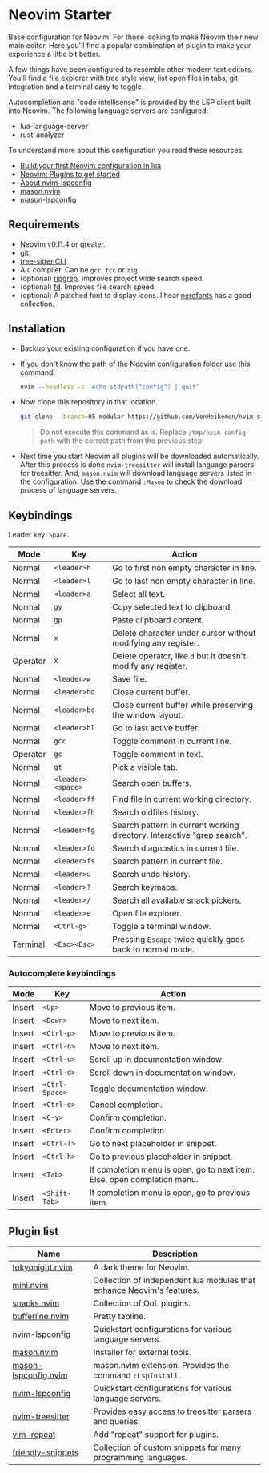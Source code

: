 # Neovim Starter

Base configuration for Neovim. For those looking to make Neovim their new main editor. Here you'll find a popular combination of plugin to make your experience a little bit better.

A few things have been configured to resemble other modern text editors. You'll find a file explorer with tree style view, list open files in tabs, git integration and a terminal easy to toggle.

Autocompletion and "code intellisense" is provided by the LSP client built into Neovim. The following language servers are configured:

* lua-language-server
* rust-analyzer

To understand more about this configuration you read these resources:

* [Build your first Neovim configuration in lua](https://vonheikemen.github.io/devlog/tools/build-your-first-lua-config-for-neovim/)
* [Neovim: Plugins to get started](https://vonheikemen.github.io/devlog/tools/neovim-plugins-to-get-started/)
* [About nvim-lspconfig](https://vonheikemen.github.io/learn-nvim/feature/lsp-setup.html#about-nvim-lspconfig)
* [mason.nvim](https://github.com/mason-org/mason.nvim/blob/main/doc/mason.txt)
* [mason-lspconfig](https://github.com/mason-org/mason-lspconfig.nvim/blob/main/doc/mason-lspconfig.txt)

## Requirements

* Neovim v0.11.4 or greater.
* git.
* [tree-sitter CLI](https://github.com/tree-sitter/tree-sitter)
* A `C` compiler. Can be `gcc`, `tcc` or `zig`.
* (optional) [ripgrep](https://github.com/BurntSushi/ripgrep). Improves project wide search speed.
* (optional) [fd](https://github.com/sharkdp/fd). Improves file search speed.
* (optional) A patched font to display icons. I hear [nerdfonts](https://www.nerdfonts.com/) has a good collection.

## Installation

* Backup your existing configuration if you have one.

* If you don't know the path of the Neovim configuration folder use this command.

  ```sh
  nvim --headless -c 'echo stdpath("config") | quit'
  ```

* Now clone this repository in that location.

  ```sh
  git clone --branch=05-modular https://github.com/VonHeikemen/nvim-starter /tmp/nvim-config-path
  ```

  > Do not execute this command as is. Replace `/tmp/nvim-config-path` with the correct path from the previous step.

* Next time you start Neovim all plugins will be downloaded automatically. After this process is done `nvim-treesitter` will install language parsers for treesitter. And, `mason.nvim` will download language servers listed in the configuration. Use the command `:Mason` to check the download process of language servers.

## Keybindings

Leader key: `Space`.

| Mode     | Key               | Action                                                                  |
| ---      | ---               | ---                                                                     |
| Normal   | `<leader>h`       | Go to first non empty character in line.                                |
| Normal   | `<leader>l`       | Go to last non empty character in line.                                 |
| Normal   | `<leader>a`       | Select all text.                                                        |
| Normal   | `gy`              | Copy selected text to clipboard.                                        |
| Normal   | `gp`              | Paste clipboard content.                                                |
| Normal   | `x`               | Delete character under cursor without modifying any register.           |
| Operator | `X`               | Delete operator, like `d` but it doesn't modify any register.           |
| Normal   | `<leader>w`       | Save file.                                                              |
| Normal   | `<leader>bq`      | Close current buffer.                                                   |
| Normal   | `<leader>bc`      | Close current buffer while preserving the window layout.                |
| Normal   | `<leader>bl`      | Go to last active buffer.                                               |
| Normal   | `gcc`             | Toggle comment in current line.                                         |
| Operator | `gc`              | Toggle comment in text.                                                 |
| Normal   | `gt`              | Pick a visible tab.                                                     |
| Normal   | `<leader><space>` | Search open buffers.                                                    |
| Normal   | `<leader>ff`      | Find file in current working directory.                                 |
| Normal   | `<leader>fh`      | Search oldfiles history.                                                |
| Normal   | `<leader>fg`      | Search pattern in current working directory. Interactive "grep search". |
| Normal   | `<leader>fd`      | Search diagnostics in current file.                                     |
| Normal   | `<leader>fs`      | Search pattern in current file.                                         |
| Normal   | `<leader>u`       | Search undo history.                                                    |
| Normal   | `<leader>?`       | Search keymaps.                                                         |
| Normal   | `<leader>/`       | Search all available snack pickers.                                     |
| Normal   | `<leader>e`       | Open file explorer.                                                     |
| Normal   | `<Ctrl-g>`        | Toggle a terminal window.                                               |
| Terminal | `<Esc><Esc>`      | Pressing `Escape` twice quickly goes back to normal mode.               |

### Autocomplete keybindings

| Mode   | Key           | Action                                                                   |
| ---    | ---           | ---                                                                      |
| Insert | `<Up>`        | Move to previous item.                                                   |
| Insert | `<Down>`      | Move to next item.                                                       |
| Insert | `<Ctrl-p>`    | Move to previous item.                                                   |
| Insert | `<Ctrl-n>`    | Move to next item.                                                       |
| Insert | `<Ctrl-u>`    | Scroll up in documentation window.                                       |
| Insert | `<Ctrl-d>`    | Scroll down in documentation window.                                     |
| Insert | `<Ctrl-Space>`| Toggle documentation window.                                             |
| Insert | `<Ctrl-e>`    | Cancel completion.                                                       |
| Insert | `<C-y>`       | Confirm completion.                                                      |
| Insert | `<Enter>`     | Confirm completion.                                                      |
| Insert | `<Ctrl-l>`    | Go to next placeholder in snippet.                                       |
| Insert | `<Ctrl-h>`    | Go to previous placeholder in snippet.                                   |
| Insert | `<Tab>`       | If completion menu is open, go to next item. Else, open completion menu. |
| Insert | `<Shift-Tab>` | If completion menu is open, go to previous item.                         |

## Plugin list

| Name                                                                  | Description                                                           |
| ---                                                                   | ---                                                                   |
| [tokyonight.nvim](https://github.com/folke/tokyonight.nvim)           | A dark theme for Neovim.                                              |
| [mini.nvim](https://github.com/nvim-mini/mini.nvim)                   | Collection of independent lua modules that enhance Neovim's features. |
| [snacks.nvim](https://github.com/folke/snacks.nvim)                   | Collection of QoL plugins.                                            |
| [bufferline.nvim](https://github.com/akinsho/bufferline.nvim)         | Pretty tabline.                                                       |
| [nvim-lspconfig](https://github.com/neovim/nvim-lspconfig)            | Quickstart configurations for various language servers.               |
| [mason.nvim](https://github.com/mason-org/mason.nvim)                 | Installer for external tools.                                         |
| [mason-lspconfig.nvim](https://github.com/mason-org/mason.nvim)       | mason.nvim extension. Provides the command `:LspInstall`.             |
| [nvim-lspconfig](https://github.com/neovim/nvim-lspconfig)            | Quickstart configurations for various language servers.               |
| [nvim-treesitter](https://github.com/nvim-treesitter/nvim-treesitter) | Provides easy access to treesitter parsers and queries.               |
| [vim-repeat](https://github.com/tpope/vim-repeat)                     | Add "repeat" support for plugins.                                     |
| [friendly-snippets](https://github.com/rafamadriz/friendly-snippets)  | Collection of custom snippets for many programming languages.         |

